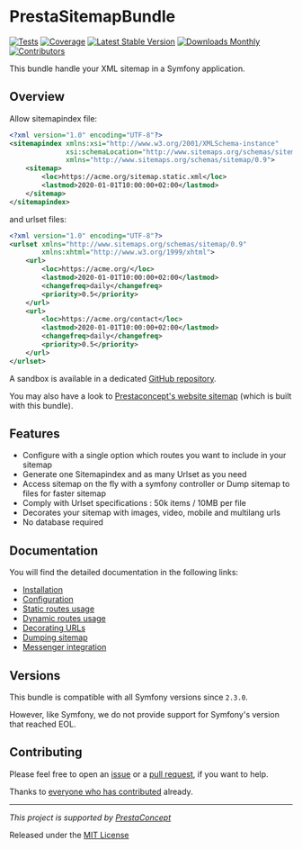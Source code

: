 # PrestaSitemapBundle

[![Tests](https://img.shields.io/github/actions/workflow/status/prestaconcept/PrestaSitemapBundle/tests.yml?branch=4.x&style=flat-square&label=tests)](https://github.com/prestaconcept/PrestaSitemapBundle/actions?query=branch%3A4.x++)
[![Coverage](https://img.shields.io/codecov/c/github/prestaconcept/PrestaSitemapBundle?style=flat-square)](https://codecov.io/gh/prestaconcept/PrestaSitemapBundle)
[![Latest Stable Version](https://img.shields.io/packagist/v/presta/sitemap-bundle?style=flat-square)](https://packagist.org/packages/presta/sitemap-bundle)
[![Downloads Monthly](https://img.shields.io/packagist/dm/presta/sitemap-bundle?style=flat-square)](https://packagist.org/packages/presta/sitemap-bundle)
[![Contributors](https://img.shields.io/github/contributors/prestaconcept/PrestaSitemapBundle?style=flat-square)](https://github.com/prestaconcept/PrestaSitemapBundle/graphs/contributors)


This bundle handle your XML sitemap in a Symfony application.


## Overview

Allow sitemapindex file:

```xml
<?xml version="1.0" encoding="UTF-8"?>
<sitemapindex xmlns:xsi="http://www.w3.org/2001/XMLSchema-instance"
              xsi:schemaLocation="http://www.sitemaps.org/schemas/sitemap/0.9 http://www.sitemaps.org/schemas/sitemap/0.9/siteindex.xsd"
              xmlns="http://www.sitemaps.org/schemas/sitemap/0.9">
    <sitemap>
        <loc>https://acme.org/sitemap.static.xml</loc>
        <lastmod>2020-01-01T10:00:00+02:00</lastmod>
    </sitemap>
</sitemapindex>
```

and urlset files:

```xml
<?xml version="1.0" encoding="UTF-8"?>
<urlset xmlns="http://www.sitemaps.org/schemas/sitemap/0.9" 
        xmlns:xhtml="http://www.w3.org/1999/xhtml">
    <url>
        <loc>https://acme.org/</loc>
        <lastmod>2020-01-01T10:00:00+02:00</lastmod>
        <changefreq>daily</changefreq>
        <priority>0.5</priority>
    </url>
    <url>
        <loc>https://acme.org/contact</loc>
        <lastmod>2020-01-01T10:00:00+02:00</lastmod>
        <changefreq>daily</changefreq>
        <priority>0.5</priority>
    </url>
</urlset>
```

A sandbox is available in a dedicated [GitHub repository](https://github.com/yann-eugone/presta-sitemap-test-project).

You may also have a look to [Prestaconcept's website sitemap](https://www.prestaconcept.net/sitemap.xml) 
(which is built with this bundle).


## Features

* Configure with a single option which routes you want to include in your sitemap
* Generate one Sitemapindex and as many Urlset as you need
* Access sitemap on the fly with a symfony controller or Dump sitemap to files for faster sitemap
* Comply with Urlset specifications : 50k items / 10MB per file
* Decorates your sitemap with images, video, mobile and multilang urls
* No database required


## Documentation

You will find the detailed documentation in the following links:

* [Installation](doc/1-installation.md)
* [Configuration](doc/2-configuration.md)
* [Static routes usage](doc/3-static-routes-usage.md)
* [Dynamic routes usage](doc/4-dynamic-routes-usage.md)
* [Decorating URLs](doc/5-decorating-urls.md)
* [Dumping sitemap](doc/6-dumping-sitemap.md)
* [Messenger integration](doc/7-messenger-integration.md)


## Versions

This bundle is compatible with all Symfony versions since `2.3.0`.

However, like Symfony, we do not provide support for Symfony's version that reached EOL.


## Contributing

Please feel free to open an [issue](https://github.com/prestaconcept/PrestaSitemapBundle/issues) 
or a [pull request](https://github.com/prestaconcept/PrestaSitemapBundle), 
if you want to help.

Thanks to
[everyone who has contributed](https://github.com/prestaconcept/PrestaSitemapBundle/graphs/contributors) already.

---

*This project is supported by [PrestaConcept](http://www.prestaconcept.net)*

Released under the [MIT License](LICENSE)
